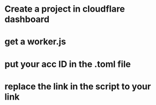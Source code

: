 # Create a project in cloudflare dashboard
# get a worker.js 
# put your acc ID in the .toml file
# replace the link in the script to your link
